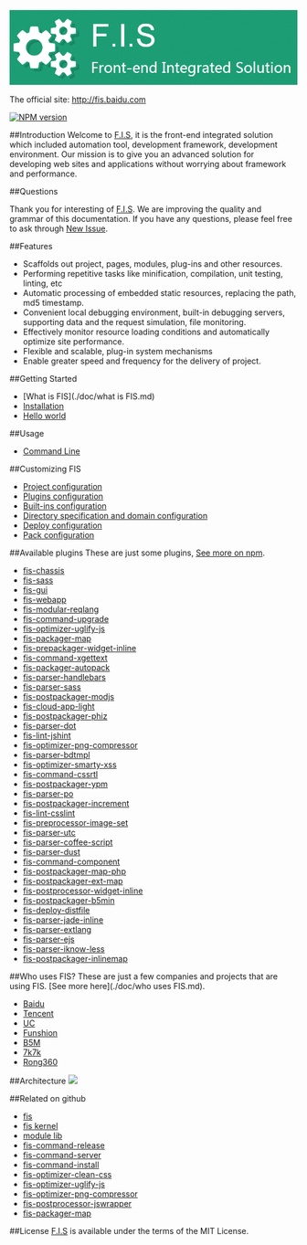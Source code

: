 ![fis](./doc/images/logo.png)

The official site: http://fis.baidu.com

[![NPM version](https://badge.fury.io/js/fis-plus.png)](http://badge.fury.io/js/fis-plus)

##Introduction
Welcome to [F.I.S](http://fis.baidu.com), it is the front-end integrated solution which included automation tool, development framework, development environment. Our mission is to give you an advanced solution for developing web sites and applications without worrying about framework and performance.

##Questions

Thank you for interesting of [F.I.S](http://fis.baidu.com). We are improving the quality and grammar of this documentation. If you have any questions, please feel free to ask through [New Issue](https://github.com/fex-team/fis-plus/issues/new).

##Features
* Scaffolds out project, pages, modules, plug-ins and other resources.
* Performing repetitive tasks like minification, compilation, unit testing, linting, etc
* Automatic processing of embedded static resources, replacing the path, md5 timestamp.
* Convenient local debugging environment, built-in debugging servers, supporting data and the request simulation, file monitoring.
* Effectively monitor resource loading conditions and automatically optimize site performance.
* Flexible and scalable, plug-in system mechanisms
* Enable greater speed and frequency for the delivery of project.

##Getting Started
- [What is FIS](./doc/what is FIS.md) 
- [Installation](./doc/installation.md) 
- [Hello world](./doc/getting-started.md)

##Usage
- [Command Line](./doc/command-line.md)

##Customizing FIS
- [Project configuration](./doc/project-configuration.md) 
- [Plugins configuration](./doc/plugins-configuration.md)
- [Built-ins configuration](./doc/built-ins-configuration.md)
- [Directory specification and domain configuration](./doc/directory-specification-and-domain-configuration.md)
- [Deploy configuration](./doc/deploy-configuration.md)
- [Pack configuration](./doc/pack-configuration.md)

##Available plugins
These are just some plugins, [See more on npm](https://www.npmjs.org/search?q=fis).

- [fis-chassis](https://www.npmjs.org/package/fis-chassis) 
- [fis-sass](https://www.npmjs.org/package/fis-sass)
- [fis-gui](https://www.npmjs.org/package/fis-gui)
- [fis-webapp](https://www.npmjs.org/package/fis-webapp)
- [fis-modular-reqlang](https://www.npmjs.org/package/fis-modular-reqlang)
- [fis-command-upgrade](https://www.npmjs.org/package/fis-command-upgrade)
- [fis-optimizer-uglify-js](https://www.npmjs.org/package/fis-optimizer-uglify-js)
- [fis-packager-map](https://www.npmjs.org/package/fis-packager-map)
- [fis-prepackager-widget-inline](https://www.npmjs.org/package/fis-prepackager-widget-inline)
- [fis-command-xgettext](https://www.npmjs.org/package/fis-command-xgettext)
- [fis-packager-autopack](https://www.npmjs.org/package/fis-packager-autopack)
- [fis-parser-handlebars](https://www.npmjs.org/package/fis-parser-handlebars)
- [fis-parser-sass](https://www.npmjs.org/package/fis-parser-sass)
- [fis-postpackager-modjs](https://www.npmjs.org/package/fis-postpackager-modjs)
- [fis-cloud-app-light](https://www.npmjs.org/package/fis-cloud-app-light)
- [fis-postpackager-phiz](https://www.npmjs.org/package/fis-postpackager-phiz)
- [fis-parser-dot](https://www.npmjs.org/package/fis-parser-dot)
- [fis-lint-jshint](https://www.npmjs.org/package/fis-lint-jshint)
- [fis-optimizer-png-compressor](https://www.npmjs.org/package/fis-optimizer-png-compressor)
- [fis-parser-bdtmpl](https://www.npmjs.org/package/fis-parser-bdtmpl)
- [fis-optimizer-smarty-xss](https://www.npmjs.org/package/fis-optimizer-smarty-xss)
- [fis-command-cssrtl](https://www.npmjs.org/package/fis-command-cssrtl)
- [fis-postpackager-ypm](https://www.npmjs.org/package/fis-postpackager-ypm)
- [fis-parser-po](https://www.npmjs.org/package/fis-parser-po)
- [fis-postpackager-increment](https://www.npmjs.org/package/fis-postpackager-increment)
- [fis-lint-csslint](https://www.npmjs.org/package/fis-lint-csslint)
- [fis-preprocessor-image-set](https://www.npmjs.org/package/fis-preprocessor-image-set)
- [fis-parser-utc](https://www.npmjs.org/package/fis-parser-utc)
- [fis-parser-coffee-script](https://www.npmjs.org/package/fis-parser-coffee-script)
- [fis-parser-dust](https://www.npmjs.org/package/fis-parser-dust)
- [fis-command-component](https://www.npmjs.org/package/fis-command-component)
- [fis-postpackager-map-php](https://www.npmjs.org/package/fis-postpackager-map-php)
- [fis-postpackager-ext-map](https://www.npmjs.org/package/fis-postpackager-ext-map)
- [fis-postprocessor-widget-inline](https://www.npmjs.org/package/fis-postprocessor-widget-inline)
- [fis-postpackager-b5min](https://www.npmjs.org/package/fis-postpackager-b5min)
- [fis-deploy-distfile](https://www.npmjs.org/package/fis-deploy-distfile)
- [fis-parser-jade-inline](https://www.npmjs.org/package/fis-parser-jade-inline)
- [fis-parser-extlang](https://www.npmjs.org/package/fis-parser-extlang)
- [fis-parser-ejs](https://www.npmjs.org/package/fis-parser-ejs)
- [fis-parser-iknow-less](https://www.npmjs.org/package/fis-parser-iknow-less)
- [fis-postpackager-inlinemap](https://www.npmjs.org/package/fis-postpackager-inlinemap)

##Who uses FIS?
These are just a few companies and projects that are using FIS. [See more here](./doc/who uses FIS.md).
- [Baidu](http://www.baidu.com/)
- [Tencent](http://www.qq.com/)
- [UC](http://www.uc.cn/)
- [Funshion](http://www.funshion.com/)
- [B5M](http://www.b5m.com/)
- [7k7k](http://www.7k7k.com/)
- [Rong360](http://rong360.com/)

##Architecture
![](https://raw.github.com/fis-dev/fis-plus/gh-pages/images/struct.png)

##Related on github
- [fis](https://github.com/fex-team/fis)
- [fis kernel](https://github.com/fex-team/fis-kernel)
- [module lib](https://github.com/fex-team/mod)
- [fis-command-release](https://github.com/fex-team/fis-command-release)
- [fis-command-server](https://github.com/fex-team/fis-command-server)
- [fis-command-install](https://github.com/fex-team/fis-command-install)
- [fis-optimizer-clean-css](https://github.com/fex-team/fis-optimizer-clean-css)
- [fis-optimizer-uglify-js](https://github.com/fex-team/fis-optimizer-uglify-js)
- [fis-optimizer-png-compressor](https://github.com/fex-team/fis-optimizer-png-compressor)
- [fis-postprocessor-jswrapper](https://github.com/fex-team/fis-postprocessor-jswrapper)
- [fis-packager-map](https://github.com/fex-team/fis-packager-map)

##License
[F.I.S](http://fis.baidu.com) is available under the terms of the MIT License.
